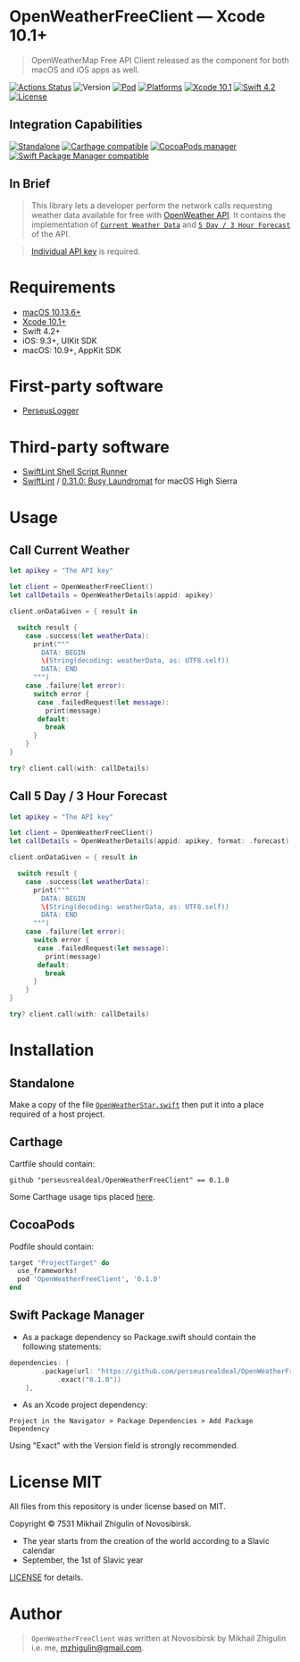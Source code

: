 # OpenWeatherFreeClient — Xcode 10.1+

> OpenWeatherMap Free API Client released as the component for both macOS and iOS apps as well.

[![Actions Status](https://github.com/perseusrealdeal/OpenWeatherFreeClient/actions/workflows/main.yml/badge.svg)](https://github.com/perseusrealdeal/OpenWeatherFreeClient/actions)
![Version](https://img.shields.io/badge/Version-0.1.0-green.svg)
[![Pod](https://img.shields.io/badge/Pod-0.1.0-informational.svg)](/OpenWeatherFreeClient.podspec)
[![Platforms](https://img.shields.io/badge/Platforms-iOS%209.3+_|_macOS%2010.9+-orange.svg)](https://en.wikipedia.org/wiki/IOS_9)
[![Xcode 10.1](https://img.shields.io/badge/Xcode-10.1+-red.svg)](https://en.wikipedia.org/wiki/Xcode)
[![Swift 4.2](https://img.shields.io/badge/Swift-4.2-red.svg)](https://docs.swift.org/swift-book/RevisionHistory/RevisionHistory.html)
[![License](http://img.shields.io/:License-MIT-blue.svg)](/LICENSE)

## Integration Capabilities

[![Standalone](https://img.shields.io/badge/Standalone%20-available-informational.svg)](/OpenWeatherStar.swift)
[![Carthage compatible](https://img.shields.io/badge/Carthage-compatible-4BC51D.svg)](https://github.com/Carthage/Carthage)
[![CocoaPods manager](https://img.shields.io/badge/CocoaPods-compatible-4BC51D.svg)](https://cocoapods.org)
[![Swift Package Manager compatible](https://img.shields.io/badge/Swift%20Package%20Manager-compatible-4BC51D.svg)](https://github.com/apple/swift-package-manager)

## In Brief

> This library lets a developer perform the network calls requesting weather data available for free with [OpenWeather API](https://openweathermap.org). It contains the implementation of [`Current Weather Data`](https://openweathermap.org/current) and [`5 Day / 3 Hour Forecast`](https://openweathermap.org/forecast5) of the API. 

> [Individual API key](https://openweathermap.org/appid) is required.

# Requirements

- [macOS 10.13.6+](https://apps.apple.com/us/app/macos-high-sierra/id1246284741?ls=1)
- [Xcode 10.1+](https://stackoverflow.com/questions/10335747/how-to-download-xcode-dmg-or-xip-file)
- Swift 4.2+
- iOS: 9.3+, UIKit SDK
- macOS: 10.9+, AppKit SDK

# First-party software

- [PerseusLogger](https://gist.github.com/perseusrealdeal/df456a9825fcface44eca738056eb6d5)

# Third-party software

- [SwiftLint Shell Script Runner](/SucceedsPostAction.sh)
- [SwiftLint](https://github.com/realm/SwiftLint) / [0.31.0: Busy Laundromat](https://github.com/realm/SwiftLint/releases/tag/0.31.0) for macOS High Sierra

# Usage

## Call Current Weather

```swift
let apikey = "The API key"

let client = OpenWeatherFreeClient()
let callDetails = OpenWeatherDetails(appid: apikey)

client.onDataGiven = { result in

  switch result {
    case .success(let weatherData):
      print("""
        DATA: BEGIN
        \(String(decoding: weatherData, as: UTF8.self))
        DATA: END
      """)
    case .failure(let error):
      switch error {
       case .failedRequest(let message):
         print(message)
       default:
         break
      }
    }
}

try? client.call(with: callDetails)
```

## Call 5 Day / 3 Hour Forecast

```swift
let apikey = "The API key"

let client = OpenWeatherFreeClient()
let callDetails = OpenWeatherDetails(appid: apikey, format: .forecast)

client.onDataGiven = { result in

  switch result {
    case .success(let weatherData):
      print("""
        DATA: BEGIN
        \(String(decoding: weatherData, as: UTF8.self))
        DATA: END
      """)
    case .failure(let error):
      switch error {
       case .failedRequest(let message):
         print(message)
       default:
         break
      }
    }
}

try? client.call(with: callDetails)
```

# Installation

## Standalone 

Make a copy of the file [`OpenWeatherStar.swift`](/OpenWeatherStar.swift) then put it into a place required of a host project.

## Carthage

Cartfile should contain:

```carthage
github "perseusrealdeal/OpenWeatherFreeClient" == 0.1.0
```

Some Carthage usage tips placed [here](https://gist.github.com/perseusrealdeal/8951b10f4330325df6347aaaa79d3cf2).

## CocoaPods

Podfile should contain:

```ruby
target "ProjectTarget" do
  use_frameworks!
  pod 'OpenWeatherFreeClient', '0.1.0'
end
```

## Swift Package Manager

- As a package dependency so Package.swift should contain the following statements:

```swift
dependencies: [
        .package(url: "https://github.com/perseusrealdeal/OpenWeatherFreeClient.git",
            .exact("0.1.0"))
    ],
```

- As an Xcode project dependency: 

`Project in the Navigator > Package Dependencies > Add Package Dependency`

Using "Exact" with the Version field is strongly recommended.

# License MIT

All files from this repository is under license based on MIT.

Copyright © 7531 Mikhail Zhigulin of Novosibirsk.

- The year starts from the creation of the world according to a Slavic calendar
- September, the 1st of Slavic year

[LICENSE](/LICENSE) for details.

# Author

> `OpenWeatherFreeClient` was written at Novosibirsk by Mikhail Zhigulin i.e. me, mzhigulin@gmail.com.
